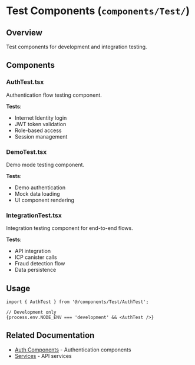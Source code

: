 # Test Components (`components/Test/`)

## Overview

Test components for development and integration testing.

## Components

### AuthTest.tsx
Authentication flow testing component.

**Tests**:
- Internet Identity login
- JWT token validation
- Role-based access
- Session management

### DemoTest.tsx
Demo mode testing component.

**Tests**:
- Demo authentication
- Mock data loading
- UI component rendering

### IntegrationTest.tsx
Integration testing component for end-to-end flows.

**Tests**:
- API integration
- ICP canister calls
- Fraud detection flow
- Data persistence

## Usage

```tsx
import { AuthTest } from '@/components/Test/AuthTest';

// Development only
{process.env.NODE_ENV === 'development' && <AuthTest />}
```

## Related Documentation

- [Auth Components](../Auth/README.md) - Authentication components
- [Services](../../services/README.md) - API services
